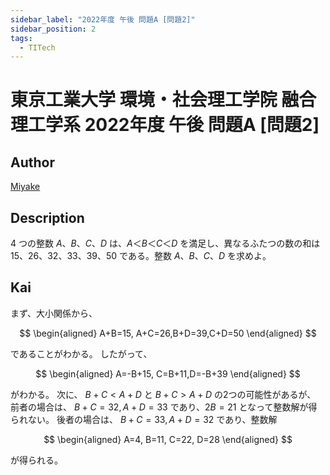 ```yaml
---
sidebar_label: "2022年度 午後 問題A [問題2]"
sidebar_position: 2
tags:
  - TITech
---
```

# 東京工業大学 環境・社会理工学院 融合理工学系 2022年度 午後 問題A \[問題2\]

## **Author**
[Miyake](https://miyake.github.io/exams/index.html)

## **Description**
4 つの整数 $A、B、C、D$ は、$A＜B＜C＜D$ を満足し、異なるふたつの数の和は $15、26、32、33、39、50$ である。整数 $A、B、C、D$ を求めよ。 

## **Kai**
まず、大小関係から、

$$
\begin{aligned}
A+B=15, A+C=26,B+D=39,C+D=50
\end{aligned}
$$

であることがわかる。
したがって、

$$
\begin{aligned}
A=-B+15, C=B+11,D=-B+39
\end{aligned}
$$

がわかる。
次に、 $B+C \lt A+D$ と $B+C \gt A+D$ の2つの可能性があるが、
前者の場合は、 $B+C=32, A+D=33$ であり、$2B=21$ となって整数解が得られない。
後者の場合は、 $B+C=33, A+D=32$ であり、整数解

$$
\begin{aligned}
A=4, B=11, C=22, D=28
\end{aligned}
$$

が得られる。